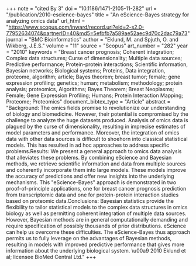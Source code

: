 +++
note = "cited By 3"
doi = "10.1186/1471-2105-11-282"
url = "/publication/2010-escience-bayes"
title = "An eScience-Bayes strategy for analyzing omics data"
url_html = "https://www.scopus.com/inward/record.uri?eid=2-s2.0-77952634074&partnerID=40&md5=5efbfb7a589ae52aec9d70c2dac79a73"
journal = "BMC Bioinformatics"
author = "Eklund, M. and Spjuth, O. and Wikberg, J.E.S."
volume = "11"
source = "Scopus"
art_number = "282"
year = "2010"
keywords = "Breast cancer prognosis;  Coherent integration;  Complex data structures;  Curse of dimensionality;  Multiple data sources;  Predictive performance;  Protein-protein interactions;  Scientific information, Bayesian networks;  Biological systems;  Proteins, Data integration, proteome, algorithm;  article;  Bayes theorem;  breast tumor;  female;  gene expression profiling;  genetics;  human;  metabolism;  methodology;  protein analysis;  proteomics, Algorithms;  Bayes Theorem;  Breast Neoplasms;  Female;  Gene Expression Profiling;  Humans;  Protein Interaction Mapping;  Proteome;  Proteomics"
document_bibtex_type = "Article"
abstract = "Background: The omics fields promise to revolutionize our understanding of biology and biomedicine. However, their potential is compromised by the challenge to analyze the huge datasets produced. Analysis of omics data is plagued by the curse of dimensionality, resulting in imprecise estimates of model parameters and performance. Moreover, the integration of omics data with other data sources is difficult to shoehorn into classical statistical models. This has resulted in ad hoc approaches to address specific problems.Results: We present a general approach to omics data analysis that alleviates these problems. By combining eScience and Bayesian methods, we retrieve scientific information and data from multiple sources and coherently incorporate them into large models. These models improve the accuracy of predictions and offer new insights into the underlying mechanisms. This \"eScience-Bayes\" approach is demonstrated in two proof-of-principle applications, one for breast cancer prognosis prediction from transcriptomic data and one for protein-protein interaction studies based on proteomic data.Conclusions: Bayesian statistics provide the flexibility to tailor statistical models to the complex data structures in omics biology as well as permitting coherent integration of multiple data sources. However, Bayesian methods are in general computationally demanding and require specification of possibly thousands of prior distributions. eScience can help us overcome these difficulties. The eScience-Bayes thus approach permits us to fully leverage on the advantages of Bayesian methods, resulting in models with improved predictive performance that gives more information about the underlying biological system. \u00a9 2010 Eklund et al; licensee BioMed Central Ltd."
+++


